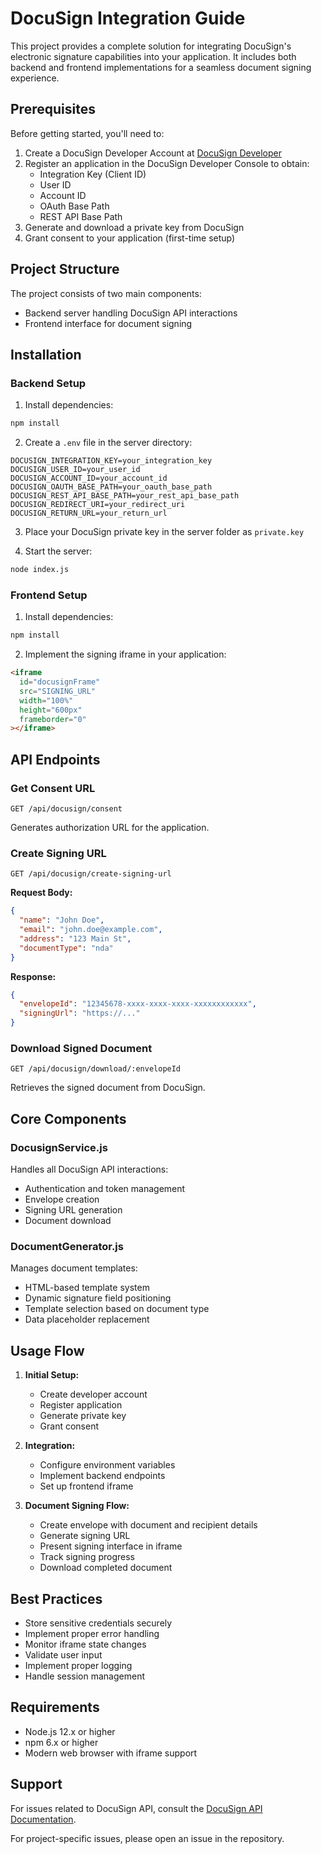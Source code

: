 # DocuSign Integration Guide

This project provides a complete solution for integrating DocuSign's electronic signature capabilities into your application. It includes both backend and frontend implementations for a seamless document signing experience.

## Prerequisites

Before getting started, you'll need to:

1. Create a DocuSign Developer Account at [DocuSign Developer](https://developers.docusign.com)
2. Register an application in the DocuSign Developer Console to obtain:
   - Integration Key (Client ID)
   - User ID
   - Account ID
   - OAuth Base Path
   - REST API Base Path
3. Generate and download a private key from DocuSign
4. Grant consent to your application (first-time setup)

## Project Structure

The project consists of two main components:

- Backend server handling DocuSign API interactions
- Frontend interface for document signing

## Installation

### Backend Setup

1. Install dependencies:

```bash
npm install
```

2. Create a `.env` file in the server directory:

```env
DOCUSIGN_INTEGRATION_KEY=your_integration_key
DOCUSIGN_USER_ID=your_user_id
DOCUSIGN_ACCOUNT_ID=your_account_id
DOCUSIGN_OAUTH_BASE_PATH=your_oauth_base_path
DOCUSIGN_REST_API_BASE_PATH=your_rest_api_base_path
DOCUSIGN_REDIRECT_URI=your_redirect_uri
DOCUSIGN_RETURN_URL=your_return_url
```

3. Place your DocuSign private key in the server folder as `private.key`

4. Start the server:

```bash
node index.js
```

### Frontend Setup

1. Install dependencies:

```bash
npm install
```

2. Implement the signing iframe in your application:

```html
<iframe
  id="docusignFrame"
  src="SIGNING_URL"
  width="100%"
  height="600px"
  frameborder="0"
></iframe>
```

## API Endpoints

### Get Consent URL

```
GET /api/docusign/consent
```

Generates authorization URL for the application.

### Create Signing URL

```
GET /api/docusign/create-signing-url
```

**Request Body:**

```json
{
  "name": "John Doe",
  "email": "john.doe@example.com",
  "address": "123 Main St",
  "documentType": "nda"
}
```

**Response:**

```json
{
  "envelopeId": "12345678-xxxx-xxxx-xxxx-xxxxxxxxxxxx",
  "signingUrl": "https://..."
}
```

### Download Signed Document

```
GET /api/docusign/download/:envelopeId
```

Retrieves the signed document from DocuSign.

## Core Components

### DocusignService.js

Handles all DocuSign API interactions:

- Authentication and token management
- Envelope creation
- Signing URL generation
- Document download

### DocumentGenerator.js

Manages document templates:

- HTML-based template system
- Dynamic signature field positioning
- Template selection based on document type
- Data placeholder replacement

## Usage Flow

1. **Initial Setup:**

   - Create developer account
   - Register application
   - Generate private key
   - Grant consent

2. **Integration:**

   - Configure environment variables
   - Implement backend endpoints
   - Set up frontend iframe

3. **Document Signing Flow:**
   - Create envelope with document and recipient details
   - Generate signing URL
   - Present signing interface in iframe
   - Track signing progress
   - Download completed document

## Best Practices

- Store sensitive credentials securely
- Implement proper error handling
- Monitor iframe state changes
- Validate user input
- Implement proper logging
- Handle session management

## Requirements

- Node.js 12.x or higher
- npm 6.x or higher
- Modern web browser with iframe support

## Support

For issues related to DocuSign API, consult the [DocuSign API Documentation](https://developers.docusign.com/docs/esign-rest-api).

For project-specific issues, please open an issue in the repository.
